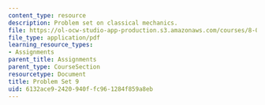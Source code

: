 ```yaml
---
content_type: resource
description: Problem set on classical mechanics.
file: https://ol-ocw-studio-app-production.s3.amazonaws.com/courses/8-012-physics-i-classical-mechanics-fall-2008/6132ace92420940ffc961284f859a8eb_ps9.pdf
file_type: application/pdf
learning_resource_types:
- Assignments
parent_title: Assignments
parent_type: CourseSection
resourcetype: Document
title: Problem Set 9
uid: 6132ace9-2420-940f-fc96-1284f859a8eb
---
```

